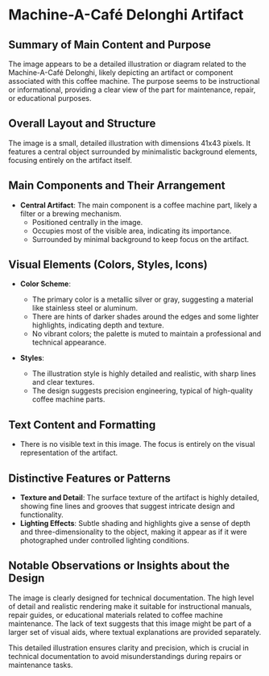 # Machine-A-Café Delonghi Artifact

## Summary of Main Content and Purpose
The image appears to be a detailed illustration or diagram related to the Machine-A-Café Delonghi, likely depicting an artifact or component associated with this coffee machine. The purpose seems to be instructional or informational, providing a clear view of the part for maintenance, repair, or educational purposes.

## Overall Layout and Structure
The image is a small, detailed illustration with dimensions 41x43 pixels. It features a central object surrounded by minimalistic background elements, focusing entirely on the artifact itself.

## Main Components and Their Arrangement

- **Central Artifact**: The main component is a coffee machine part, likely a filter or a brewing mechanism.
    - Positioned centrally in the image.
    - Occupies most of the visible area, indicating its importance.
    - Surrounded by minimal background to keep focus on the artifact.

## Visual Elements (Colors, Styles, Icons)

- **Color Scheme**:
  - The primary color is a metallic silver or gray, suggesting a material like stainless steel or aluminum.
  - There are hints of darker shades around the edges and some lighter highlights, indicating depth and texture.
  - No vibrant colors; the palette is muted to maintain a professional and technical appearance.

- **Styles**:
  - The illustration style is highly detailed and realistic, with sharp lines and clear textures.
  - The design suggests precision engineering, typical of high-quality coffee machine parts.

## Text Content and Formatting

- There is no visible text in this image. The focus is entirely on the visual representation of the artifact.

## Distinctive Features or Patterns

- **Texture and Detail**: The surface texture of the artifact is highly detailed, showing fine lines and grooves that suggest intricate design and functionality.
- **Lighting Effects**: Subtle shading and highlights give a sense of depth and three-dimensionality to the object, making it appear as if it were photographed under controlled lighting conditions.

## Notable Observations or Insights about the Design

The image is clearly designed for technical documentation. The high level of detail and realistic rendering make it suitable for instructional manuals, repair guides, or educational materials related to coffee machine maintenance. The lack of text suggests that this image might be part of a larger set of visual aids, where textual explanations are provided separately.

This detailed illustration ensures clarity and precision, which is crucial in technical documentation to avoid misunderstandings during repairs or maintenance tasks.